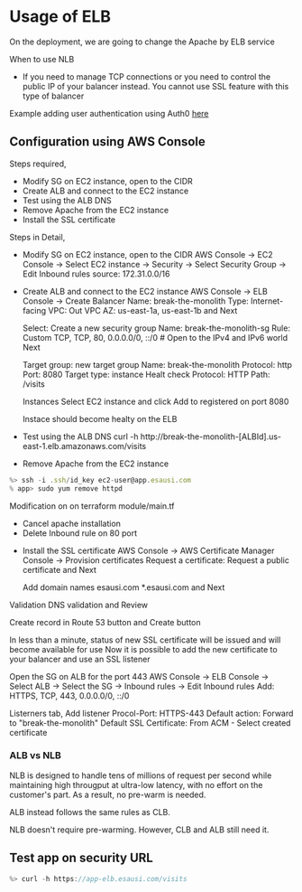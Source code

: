 # Usage of ELB
On the deployment, we are going to change the Apache by ELB service

When to use NLB
- If you need to manage TCP connections or you need to control the public IP of your balancer instead. You cannot use SSL feature with this type of balancer

Example adding user authentication using Auth0 [here](./UserAuthenticationWithAuth0.md)

## Configuration using AWS Console

Steps required,
- Modify SG on EC2 instance, open to the CIDR
- Create ALB and connect to the EC2 instance
- Test using the ALB DNS
- Remove Apache from the EC2 instance
- Install the SSL certificate

Steps in Detail,
- Modify SG on EC2 instance, open to the CIDR
AWS Console -> EC2 Console -> Select EC2 instance -> Security -> Select Security Group -> Edit Inbound rules
source: 172.31.0.0/16

- Create ALB and connect to the EC2 instance
AWS Console -> ELB Console -> Create Balancer
  Name: break-the-monolith
  Type: Internet-facing
  VPC: Out VPC
  AZ: us-east-1a, us-east-1b and Next

  Select: Create a new security group
  Name: break-the-monolith-sg
  Rule: Custom TCP, TCP, 80, 0.0.0.0/0, ::/0 # Open to the IPv4 and IPv6 world
  Next
 
  Target group: new target group
  Name: break-the-monolith
  Protocol: http
  Port: 8080
  Target type: instance
  Healt check
    Protocol: HTTP
    Path: /visits

  Instances
    Select EC2 instance and click Add to registered on port 8080

  Instace should become healty on the ELB
- Test using the ALB DNS
  curl -h http://break-the-monolith-[ALBId].us-east-1.elb.amazonaws.com/visits

- Remove Apache from the EC2 instance

```js
%> ssh -i .ssh/id_key ec2-user@app.esausi.com
% app> sudo yum remove httpd

```
   Modification on on terraform module/main.tf
   * Cancel apache installation
   * Delete Inbound rule on 80 port

- Install the SSL certificate
AWS Console -> AWS Certificate Manager Console -> Provision certificates
  Request a certificate: Request a public certificate and Next

  Add domain names
    esausi.com
    *.esausi.com  and Next

 Validation
   DNS validation and Review

 Create record in Route 53 button and Create button

 In less than a minute, status of new SSL certificate will be issued and will become available for use
 Now it is possible to add the new certificate to your balancer and use an SSL listener

Open the SG on ALB for the port 443
  AWS Console -> ELB Console -> Select ALB -> Select the SG -> Inbound rules -> Edit Inbound rules
   Add: HTTPS, TCP, 443, 0.0.0.0/0, ::/0
  
  Listerners tab, Add listener
    Procol-Port: HTTPS-443
    Default action: Forward to "break-the-monolith"
    Default SSL Certificate: From ACM - Select created certificate

### ALB vs NLB
NLB is designed to handle tens of millions of request per second while maintaining high througput at ultra-low latency, with no effort on the customer's part. As a result, no pre-warm is needed.

ALB instead follows the same rules as CLB.

NLB doesn't require pre-warming. However, CLB and ALB still need it.

## Test app on security URL

```js
%> curl -h https://app-elb.esausi.com/visits

```

